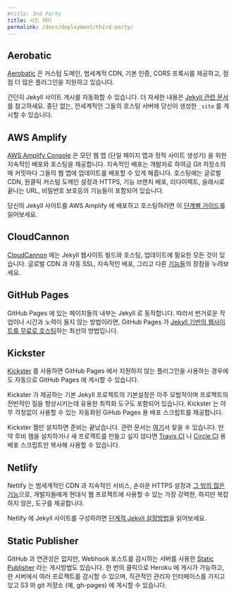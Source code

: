 ```yaml
---
#title: 3rd Party
title: 서드 파티
permalink: /docs/deployment/third-party/
---
```


## Aerobatic

<!--
[Aerobatic](https://www.aerobatic.com) has custom domains, global CDN distribution, basic auth, CORS proxying, and a growing list of plugins all included.
-->
[Aerobatic](https://www.aerobatic.com) 은 커스텀 도메인, 범세계적 CDN, 기본 인증, CORS 프록시를 제공하고, 점점 더 많은 플러그인을 지원하고 있습니다.

<!--
Automating the deployment of a Jekyll site is simple. See their [Jekyll docs](https://www.aerobatic.com/docs/static-site-generators/#jekyll) for more details. Your built `_site` folder is deployed to their highly-available, globally distributed hosting service.
-->
간단히 Jekyll 사이트 게시를 자동화할 수 있습니다. 더 자세한 내용은 [Jekyll 관련 문서](https://www.aerobatic.com/docs/static-site-generators/#jekyll)를 참고하세요. 중단 없는, 전세계적인 그들의 호스팅 서버에 당신이 생성한 `_site` 를 게시할 수 있습니다. 

## AWS Amplify

<!--
The [AWS Amplify Console](https://console.amplify.aws) provides continuous deployment and hosting for modern web apps (single page apps and static site generators). Continuous deployment allows developers to deploy updates to their web app on every code commit to their Git repository. Hosting includes features such as globally available CDNs, 1-click custom domain setup + HTTPS, feature branch deployments, redirects, trailing slashes, and password protection.
-->
[AWS Amplify Console](https://console.amplify.aws) 은 모던 웹 앱 (단일 페이지 앱과 정적 사이트 생성기) 을 위한 지속적인 배포와 호스팅을 제공합니다. 지속적인 배포는 개발자로 하여금 Git 저장소의 매 커밋마다 그들의 웹 앱에 업데이트를 배포할 수 있게 해줍니다. 호스팅에는 글로벌 CDN, 원클릭 커스텀 도메인 설정과 HTTPS, 기능 브랜치 배포, 리다이렉트, 슬래시로 끝나는 URL, 비밀번호 보호등의 기능들이 포함되어 있습니다.

<!--
Read this [step-by-step guide](https://medium.com/@jameshamann/deploy-your-jekyll-site-using-aws-amplify-with-only-a-few-clicks-8f3dd8f26112) to deploy and host your Jekyll site on AWS Amplify.
-->
당신의 Jekyll 사이트를 AWS Amplify 에 배포하고 호스팅하려면 이 [단계별 가이드](https://medium.com/@jameshamann/deploy-your-jekyll-site-using-aws-amplify-with-only-a-few-clicks-8f3dd8f26112)를 읽어보세요.

## CloudCannon

<!--
[CloudCannon](https://cloudcannon.com) has everything you need to build, host
and update Jekyll websites. Take advantage of our global CDN, automated SSL,
continuous deployment and [more](https://cloudcannon.com/features/).
-->
[CloudCannon](https://cloudcannon.com) 에는 Jekyll 웹사이트 빌드와 호스팅,
업데이트에 필요한 모든 것이 있습니다. 글로벌 CDN 과 자동 SSL, 지속적인 배포,
그리고 다른 [기능들](https://cloudcannon.com/features/)의 장점을 누려보세요.

## GitHub Pages

<!--
Sites on GitHub Pages are powered by Jekyll behind the scenes, so if you’re looking for a zero-hassle, zero-cost solution, GitHub Pages are a great way to [host your Jekyll-powered website for free](/docs/github-pages/).
-->
GitHub Pages 에 있는 페이지들의 내부는 Jekyll 로 동작합니다. 따라서 번거로운 작업이나 시간과 노력이 들지 않는 방법이라면, GitHub Pages 가 [Jekyll 기반의 웹사이트를 무료로 호스팅](/docs/github-pages/)하는 최선의 방법입니다.

## Kickster

<!--
Use [Kickster](http://kickster.nielsenramon.com/) for automated deploys to GitHub Pages when using unsupported plugins on GitHub Pages.
-->
[Kickster](http://kickster.nielsenramon.com/) 를 사용하면 GitHub Pages 에서 지원하지 않는 플러그인을 사용하는 경우에도 자동으로 GitHub Pages 에 게시할 수 있습니다.

<!--
Kickster provides a basic Jekyll project setup packed with web best practises and useful optimization tools increasing your overall project quality. Kickster ships with automated and worry-free deployment scripts for GitHub Pages.
-->
Kickster 가 제공하는 기본 Jekyll 프로젝트의 기본설정은 아주 모범적이며 프로젝트의 전반적인 질을 향상시키는데 유용한 최적화 도구도 포함되어 있습니다. Kickster 는 아무 걱정없이 사용할 수 있는 자동화된 GiHub Pages 용 배포 스크립트를 제공합니다.

<!--
Install the Kickster gem and you are good to go. More documentation can here found [here](https://github.com/nielsenramon/kickster#kickster). If you do not want to use the gem or start a new project you can just copy paste the deployment scripts for [Travis CI](https://github.com/nielsenramon/kickster/tree/master/snippets/travis) or [Circle CI](https://github.com/nielsenramon/kickster#automated-deployment-with-circle-ci).
-->
Kickster 젬만 설치하면 준비는 끝났습니다. 관련 문서는 [여기](https://github.com/nielsenramon/kickster#kickster)서 찾을 수 있습니다. 만약 루비 젬을 설치하거나 새 프로젝트를 만들고 싶지 않다면 [Travis CI](https://github.com/nielsenramon/kickster/tree/master/snippets/travis) 나 [Circle CI](https://github.com/nielsenramon/kickster#automated-deployment-with-circle-ci) 용 배포 스크립트만 복사해 사용할 수 있습니다.


## Netlify

<!--
Netlify provides Global CDN, Continuous Deployment, one click HTTPS and [much more](https://www.netlify.com/features/), providing developers the most robust toolset available for modern web projects, without added complexity. Netlify supports custom plugins for Jekyll and has a free plan for open source projects.
-->
Netlify 는 범세계적인 CDN 과 지속적인 서비스, 손쉬운 HTTPS 설정과 [그 밖의 많은 기능](https://www.netlify.com/features/)으로, 개발자들에게 현대식 웹 프로젝트에 사용할 수 있는 가장 강력한, 하지만 복잡하지 않은, 도구를 제공합니다.

<!--
Read this [Jekyll step-by-step guide](https://www.netlify.com/blog/2015/10/28/a-step-by-step-guide-jekyll-3.0-on-netlify/) to setup your Jekyll site on Netlify.
-->
Netlify 에 Jekyll 사이트를 구성하려면 [단계적 Jekyll 설정방법](https://www.netlify.com/blog/2015/10/28/a-step-by-step-guide-jekyll-3.0-on-netlify/)을 읽어보세요.

## Static Publisher

<!--
[Static Publisher](https://github.com/static-publisher/static-publisher) is another automated deployment option with a server listening for webhook posts, though it's not tied to GitHub specifically. It has a one-click deploy to Heroku, it can watch multiple projects from one server, it has an easy to user admin interface and can publish to either S3 or to a git repository (e.g. gh-pages).
-->
GitHub 과 연관성은 없지만, Webhook 포스트를 감시하는 서버를 사용한 [Static Publisher](https://github.com/static-publisher/static-publisher) 라는 게시방법도 있습니다. 한 번의 클릭으로 Heroku 에 게시가 가능하고, 한 서버에서 여러 프로젝트를 감시할 수 있으며, 직관적인 관리자 인터페이스를 가지고 있고 S3 와 git 저장소 (예, gh-pages) 에 게시할 수 있습니다.
